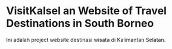 # VisitKalsel an Website of Travel Destinations in South Borneo 

Ini adalah project website destinasi wisata di Kalimantan Selatan.
